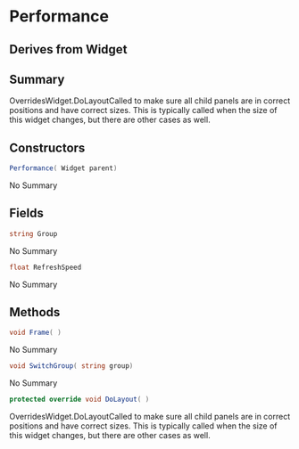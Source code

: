 # Performance

## Derives from Widget

## Summary

OverridesWidget.DoLayoutCalled to make sure all child panels are in correct positions and have correct sizes.
This is typically called when the size of this widget changes, but there are other cases as well.
## Constructors

```c#
Performance( Widget parent) 
```
No Summary
## Fields

```c#
string Group
```
No Summary
```c#
float RefreshSpeed
```
No Summary
## Methods

```c#
void Frame( ) 
```
No Summary
```c#
void SwitchGroup( string group) 
```
No Summary
```c#
protected override void DoLayout( ) 
```
OverridesWidget.DoLayoutCalled to make sure all child panels are in correct positions and have correct sizes.
This is typically called when the size of this widget changes, but there are other cases as well.
